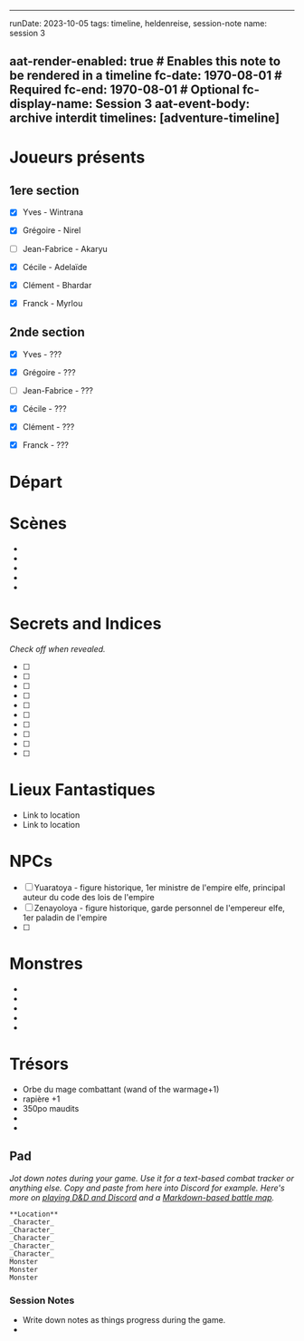 
---
runDate: 2023-10-05
tags: timeline, heldenreise, session-note
name: session 3

aat-render-enabled: true # Enables this note to be rendered in a timeline
fc-date: 1970-08-01 # Required
fc-end: 1970-08-01 # Optional
fc-display-name: Session 3
aat-event-body: archive interdit
timelines: [adventure-timeline]
---


# Joueurs présents

## 1ere section
- [x]  Yves - Wintrana
- [x]  Grégoire - Nirel
- [ ]  Jean-Fabrice - Akaryu
- [x]  Cécile - Adelaïde
- [x]  Clément - Bhardar
- [x]  Franck - Myrlou


## 2nde section
- [x]  Yves - ???
- [x]  Grégoire - ???
- [ ]  Jean-Fabrice - ???
- [x]  Cécile - ???
- [x]  Clément - ???
- [x]  Franck - ???



# Départ 



# Scènes

- 
- 
- 
- 
- 

# Secrets and Indices

*Check off when revealed.*

- [ ]  
- [ ]  
- [ ]  
- [ ]  
- [ ]  
- [ ]  
- [ ]  
- [ ]  
- [ ]  
- [ ]  

# Lieux Fantastiques


- Link to location
- Link to location

# NPCs

- [ ]  Yuaratoya - figure historique, 1er ministre de l'empire elfe, principal auteur du code des lois de l'empire
- [ ] Zenayoloya - figure historique, garde personnel de l'empereur elfe, 1er paladin de l'empire
- [ ] 

# Monstres


- 
- 
- 
- 
- 

# Trésors

- Orbe du mage combattant (wand of the warmage+1)
- rapière +1
- 350po maudits
- 
- 

## Pad

*Jot down notes during your game. Use it for a text-based combat tracker or anything else. Copy and paste from here into Discord for example. Here's more on [playing D&D and Discord](https://slyflourish.com/playing_dnd_over_discord.html) and a [Markdown-based battle map](https://slyflourish.com/text-based_battle_maps.html).*

```
**Location**
_Character_
_Character_
_Character_
_Character_
_Character_
Monster
Monster
Monster
```

### Session Notes

- Write down notes as things progress during the game.
- 